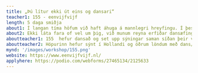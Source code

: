 ```yaml
---
title: „Þú lítur ekki út eins og dansari“
teacher1: 155 - eenvijfvijf
length: 5 daga smiðja
about1: Í langan tíma höfum við haft áhuga á mannlegri hreyfingu. Í þessari smiðju munum við reyna að uppgötva hvað fær okkur til að dansa og hreyfa okkur öðruvísi og hvað fær okkur til að dansa og hreyfa okkur eins? Geturðu verið öðruvísi á meðan þú lítur alveg eins út? Eða skilgreinir útlit okkar og „hvers konar fólk“ við erum hvað við getum verið og hvaða árangri við getum náð?
about2: Ekki láta fara of vel um þig, við munum reyna erfiðar dansæfingar, æfa handstöður og flipp og vinnum hörðum höndum að kóreógrafía. En það verður pláss fyrir þínar hreyfingar, þína tónlist og þig í þessari viku.
aboutteacher1: 155  hefur dansað og set upp sýningar saman síðan þeir voru börn. Þeir eiga rætur sínar í break dansi en stunda í dag nútímadans, vogue-ing, pantsula og aðra dansstíla.
aboutteacher2: Hópurinn hefur sýnt í Hollandi og öðrum löndum með dans/leikhúsverkum sínum sem oft innihalda vídéó. Stuttmyndir þeirra eru sýndar á (dans)kvikmyndahátíðum um allan heim.
mynd: '/images/workshop/155.png'
website: https://www.eenvijfvijf.nl/
applyhere: https://podio.com/webforms/27465134/2125633
---
```

